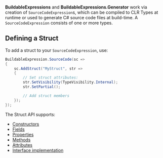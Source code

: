 **BuildableExpressions** and **BuildableExpressions.Generator** work via creation of 
`SourceCodeExpression`s, which can be compiled to CLR Types at runtime or used to generate C# source
code files at build-time. A `SourceCodeExpression` consists of one or more types.

## Defining a Struct

To add a struct to your `SourceCodeExpression`, use:

```csharp
BuildableExpression.SourceCode(sc =>
{
    sc.AddStruct("MyStruct", str =>
    {
        // Set struct attributes:
        str.SetVisibility(TypeVisibility.Internal);
        str.SetPartial();

        // Add struct members
    });
});
```

The Struct API supports:

- [Constructors](/api/Building-Constructors)
- [Fields](/api/Building-Fields)
- [Properties](/api/Building-Properties)
- [Methods](/api/Building-Methods)
- [Attributes](/api/Building-Attributes)
- [Interface implementation](/api/Implementing-Interfaces)